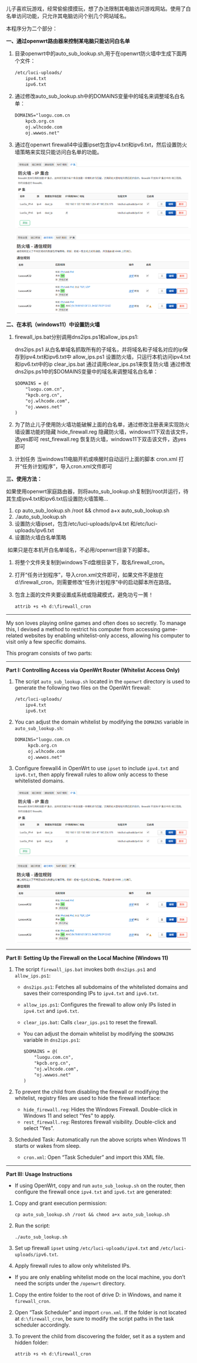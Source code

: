 儿子喜欢玩游戏，经常偷偷摸摸玩，想了办法限制其电脑访问游戏网站。使用了白名单访问功能，只允许其电脑访问个别几个网站域名。

本程序分为二个部分：

**一、通过openwrt路由器来控制某电脑只能访问白名单**

1. 目录openwrt中的auto_sub_lookup.sh,用于在openwrt防火墙中生成下面两个文件：
   
    ```
    /etc/luci-uploads/
        ipv4.txt
        ipv6.txt
    ```
    
2. 通过修改auto_sub_lookup.sh中的DOMAINS变量中的域名来调整域名白名单：
   
    ```
    DOMAINS="luogu.com.cn
        kpcb.org.cn
        oj.wlhcode.com
        oj.wwwos.net"
    ```
    
3. 通过在openwrt firewall4中设置ipset包含ipv4.txt和ipv6.txt，然后设置防火墙策略来实现只能访问白名单的功能。

    ![image-20250604161355497](./openwrt/openwrt_ipset.png)

    ![image-20250604161505642](./openwrt/openwrt_firewall.png)

**二、在本机（windows11）中设置防火墙**

1. firewall_ips.bat分别调用dns2ips.ps1和allow_ips.ps1:

   dns2ips.ps1         从白名单域名抓取所有的子域名，并将域名和子域名对应的ip保存到ipv4.txt和ipv6.txt中
   allow_ips.ps1       设置防火墙，只运行本机访问ipv4.txt和ipv6.txt中的ip
   clear_ips.bat       通过调用clear_ips.ps1来恢复防火墙
   通过修改dns2ips.ps1中的$DOMAINS变量中的域名来调整域名白名单：

       $DOMAINS = @(
           "luogu.com.cn",
           "kpcb.org.cn",
           "oj.wlhcode.com",
           "oj.wwwos.net"
       )

2. 为了防止儿子使用防火墙功能破解上面的白名单，通过修改注册表来实现防火墙设置功能的隐藏
    hide_firewall.reg   隐藏防火墙，windows11下双击该文件，选yes即可
    rest_firewall.reg   恢复防火墙，windows11下双击该文件，选yes即可

3. 计划任务
    当windows11电脑开机或唤醒时自动运行上面的脚本
    cron.xml            打开“任务计划程序”，导入cron.xml文件即可

**三、使用方法：**

​	如果使用openwrt家庭路由器，则将auto_sub_lookup.sh复制到/root并运行，待其生成ipv4.txt和ipv6.txt后设置防火墙策略...

1. cp auto_sub_lookup.sh /root && chmod a+x auto_sub_lookup.sh
2. ./auto_sub_lookup.sh
3. 设置防火墙ipset，包含/etc/luci-uploads/ipv4.txt 和/etc/luci-uploads/ipv6.txt
4. 设置防火墙白名单策略

​	如果只是在本机开白名单域名，不必用/openwrt目录下的脚本。

1. 将整个文件夹复制到windows下d盘根目录下，取名firewall_cron。
2. 打开“任务计划程序”，导入cron.xml文件即可，如果文件不是放在d:\firewall_cron，则需要修改“任务计划程序”中的启动脚本所在路径。
3. 包含上面的文件夹要设置成系统或隐藏模式，避免功亏一篑！
   
    ```
    attrib +s +h d:\firewall_cron
    ```



----------------------------------------------------------------------------------------------------------------------------------------------------------------------------------



My son loves playing online games and often does so secretly. To manage this, I devised a method to restrict his computer from accessing game-related websites by enabling whitelist-only access, allowing his computer to visit only a few specific domains.

This program consists of two parts:

------

**Part I: Controlling Access via OpenWrt Router (Whitelist Access Only)**

1. The script `auto_sub_lookup.sh` located in the `openwrt` directory is used to generate the following two files on the OpenWrt firewall:

   ```
   /etc/luci-uploads/
       ipv4.txt
       ipv6.txt
   ```

2. You can adjust the domain whitelist by modifying the `DOMAINS` variable in `auto_sub_lookup.sh`:

   ```
   DOMAINS="luogu.com.cn
        kpcb.org.cn
        oj.wlhcode.com
        oj.wwwos.net"
   ```

3. Configure firewall4 in OpenWrt to use `ipset` to include `ipv4.txt` and `ipv6.txt`, then apply firewall rules to allow only access to these whitelisted domains.

   ![image-20250604161355497](./openwrt/openwrt_ipset.png)

   ![image-20250604161505642](./openwrt/openwrt_firewall.png)

------

**Part II: Setting Up the Firewall on the Local Machine (Windows 11)**

1. The script `firewall_ips.bat` invokes both `dns2ips.ps1` and `allow_ips.ps1`:

   - `dns2ips.ps1`: Fetches all subdomains of the whitelisted domains and saves their corresponding IPs to `ipv4.txt` and `ipv6.txt`.

   - `allow_ips.ps1`: Configures the firewall to allow only IPs listed in `ipv4.txt` and `ipv6.txt`.

   - `clear_ips.bat`: Calls `clear_ips.ps1` to reset the firewall.

   - You can adjust the domain whitelist by modifying the `$DOMAINS` variable in `dns2ips.ps1`:

     ```
     $DOMAINS = @(
         "luogu.com.cn",
         "kpcb.org.cn",
         "oj.wlhcode.com",
         "oj.wwwos.net"
     )
     ```

2. To prevent the child from disabling the firewall or modifying the whitelist, registry files are used to hide the firewall interface:

   - `hide_firewall.reg`: Hides the Windows Firewall. Double-click in Windows 11 and select "Yes" to apply.
   - `rest_firewall.reg`: Restores firewall visibility. Double-click and select "Yes".

3. Scheduled Task:
    Automatically run the above scripts when Windows 11 starts or wakes from sleep.

   - `cron.xml`: Open “Task Scheduler” and import this XML file.

------

**Part III: Usage Instructions**

- If using OpenWrt, copy and run `auto_sub_lookup.sh` on the router, then configure the firewall once `ipv4.txt` and `ipv6.txt` are generated:

1. Copy and grant execution permission:

   ```
   cp auto_sub_lookup.sh /root && chmod a+x auto_sub_lookup.sh
   ```

2. Run the script:

   ```
   ./auto_sub_lookup.sh
   ```

3. Set up firewall `ipset` using `/etc/luci-uploads/ipv4.txt` and `/etc/luci-uploads/ipv6.txt`.

4. Apply firewall rules to allow only whitelisted IPs.

- If you are only enabling whitelist mode on the local machine, you don’t need the scripts under the `/openwrt` directory.

1. Copy the entire folder to the root of drive D: in Windows, and name it `firewall_cron`.

2. Open “Task Scheduler” and import `cron.xml`.
    If the folder is not located at `d:\firewall_cron`, be sure to modify the script paths in the task scheduler accordingly.

3. To prevent the child from discovering the folder, set it as a system and hidden folder:

   ```
   attrib +s +h d:\firewall_cron
   ```

